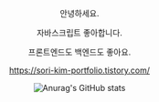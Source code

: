 
<div align="center">
  
  
안녕하세요.
  
자바스크립트 좋아합니다.
  
프론트엔드도 백엔드도 좋아요.

https://sori-kim-portfolio.tistory.com/

![Anurag's GitHub stats](https://github-readme-stats.vercel.app/api?username=milmilkim&show_icons=true&theme=outrun )

  
</div>





